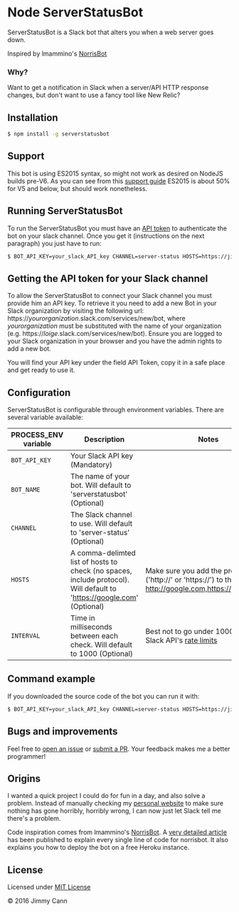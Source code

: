 # Node ServerStatusBot

ServerStatusBot is a Slack bot that alters you when a web server goes down.

Inspired by lmammino's [NorrisBot](https://github.com/lmammino/norrisbot)

### Why?

Want to get a notification in Slack when a server/API HTTP response changes, but don't want to use a fancy tool like New Relic?  

## Installation

```bash
$ npm install -g serverstatusbot
```

## Support

This bot is using ES2015 syntax, so might not work as desired on NodeJS builds pre-V6. As you can see from this [support guide](node.green) ES2015 is about 50% for V5 and below, but should work nonetheless.

## Running ServerStatusBot

To run the ServerStatusBot you must have an [API token](#getting-the-api-token-for-your-slack-channel) to authenticate the bot on your slack channel. Once you get it (instructions on the next paragraph) you just have to run:

```bash
$ BOT_API_KEY=your_slack_API_key CHANNEL=server-status HOSTS=https://jimmycann.com,http://google.com serverstatusbot
```

## Getting the API token for your Slack channel

To allow the ServerStatusBot to connect your Slack channel you must provide him an API key. To retrieve it you need to add a new Bot in your Slack organization by visiting the following url: https://*yourorganization*.slack.com/services/new/bot, where *yourorganization* must be substituted with the name of your organization (e.g. https://*loige*.slack.com/services/new/bot). Ensure you are logged to your Slack organization in your browser and you have the admin rights to add a new bot.

You will find your API key under the field API Token, copy it in a safe place and get ready to use it.

## Configuration

ServerStatusBot is configurable through environment variables. There are several variable available:

| PROCESS_ENV variable | Description | Notes |
|----------------------|-------------|-------|
| `BOT_API_KEY`        | Your Slack API key (Mandatory) | |
| `BOT_NAME`           | The name of your bot. Will default to 'serverstatusbot' (Optional) | |
| `CHANNEL`            | The Slack channel to use. Will default to 'server-status' (Optional) | |
| `HOSTS`              | A comma-delimted list of hosts to check (no spaces, include protocol). Will default to 'https://google.com' (Optional) | Make sure you add the protocol ('http://' or 'https://') to the start (eg. http://google.com,https://yahoo.com) |
| `INTERVAL`           | Time in milliseconds between each check. Will default to 1000 (Optional) | Best not to go under 1000ms due to Slack API's [rate limits](https://api.slack.com/docs/rate-limits) |


## Command example

If you downloaded the source code of the bot you can run it with:

```bash
$ BOT_API_KEY=your_slack_API_key CHANNEL=server-status HOSTS=https://jimmycann.com,http://google.com node bin/bot.js
```

## Bugs and improvements

Feel free to [open an issue](https://github.com/yjimk/node-serverstatusbot/issues) or [submit a PR](https://github.com/yjimk/node-serverstatusbot/pulls). Your feedback makes me a better programmer!


## Origins

I wanted a quick project I could do for fun in a day, and also solve a problem. Instead of manually checking my [personal website](https://jimmycann.com) to make sure nothing has gone horribly, horribly wrong, I can now just let Slack tell me there's a problem.

Code inspiration comes from lmammino's [NorrisBot](https://github.com/lmammino/norrisbot). A [very detailed article](https://scotch.io/tutorials/building-a-slack-bot-with-node-js-and-chuck-norris-super-powers) has been published to explain every single line of code for norrisbot. It also explains you how to deploy the bot on a free Heroku instance.


## License

Licensed under [MIT License](LICENSE)

© 2016 Jimmy Cann
